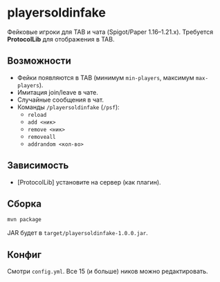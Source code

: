 # playersoldinfake

Фейковые игроки для TAB и чата (Spigot/Paper 1.16–1.21.x). Требуется **ProtocolLib** для отображения в TAB.

## Возможности
- Фейки появляются в TAB (минимум `min-players`, максимум `max-players`).
- Имитация join/leave в чате.
- Случайные сообщения в чат.
- Команды `/playersoldinfake` (`/psf`):
  - `reload`
  - `add <ник>`
  - `remove <ник>`
  - `removeall`
  - `addrandom <кол-во>`

## Зависимость
- [ProtocolLib] установите на сервер (как плагин).

## Сборка
```bash
mvn package
```
JAR будет в `target/playersoldinfake-1.0.0.jar`.

## Конфиг
Смотри `config.yml`. Все 15 (и больше) ников можно редактировать.
